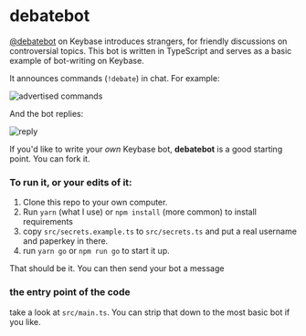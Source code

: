 # debatebot

[@debatebot](https://keybase.io/debatebot) on Keybase introduces strangers, for friendly discussions on controversial topics. This bot is written in TypeScript and serves as a basic example of bot-writing on Keybase. 

It announces commands (`!debate`) in chat. For example:

![advertised commands](https://github.com/keybase/debatebot/raw/master/images/advertised-commands.png)

And the bot replies:

![reply](https://github.com/keybase/debatebot/raw/master/images/reply.png)

If you'd like to write your _own_ Keybase bot, **debatebot** is a good starting point. You can fork it.

### To run it, or your edits of it:

1. Clone this repo to your own computer.
2. Run `yarn` (what I use) or `npm install` (more common) to install requirements
3. copy `src/secrets.example.ts` to `src/secrets.ts` and put a real username and paperkey in there.
4. run `yarn go` or `npm run go` to start it up.

That should be it. You can then send your bot a message

### the entry point of the code

take a look at `src/main.ts`. You can strip that down to the most basic bot if you like.
